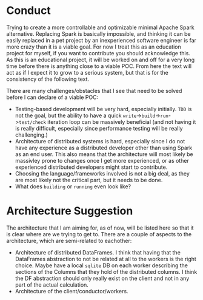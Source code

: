 # Conduct 
Trying to create a more controllable and optimizable minimal Apache Spark alternative. 
Replacing Spark is basically impossible, and thinking it can be easily replaced in
a pet project by an inexperienced software engineer is far more crazy than it is a viable goal. For now I treat this as an education project for myself, if you want to contribute you should acknowledge this. As this is an educational project, it will be worked on and off for a very long time before there is anything close to a viable POC. From here the text will act as if I expect it to grow to a serious system, but that is for the consistency of the following text. 

There are many challenges/obstacles that I see that need to be solved before I can declare of a viable POC:
- Testing-based development will be very hard, especially initially. `TDD` is not the goal, but the ability to have a quick `write`->`build`->`run`->`test/check` iteration loop can be massively beneficial (and not having it is really difficult, especially since performance testing will be really challenging.)
- Architecture of distributed systems is hard, especially since I do not have any experience as a distributed developer other than using Spark as an end user. This also means that the architecture will most likely be massivley prone to changes once I get more experienced, or as other experienced distributed developers might start to contribute.
- Choosing the language/frameworks involved is not a big deal, as they are most likely not the critical part, but it needs to be done.
- What does `building` or `running` even look like?

# Architecture Suggestion
The architecture that I am aiming for, as of now, will be listed here so that it is clear where are we trying to get to. There are a couple of aspects to the architecture, which are semi-related to eachother: 
- Architecture of distributed DataFrames. I think that having that the DataFrames abstraction to not be related at all to the workers is the right choice. Maybe have a local `sqlite` DB on each worker describing the sections of the Columns that they hold of the distributed columns. I think the DF abstraction should only really exist on the client and not in any part of the actual calculation.
- Architecture of the client/conductor/workers.